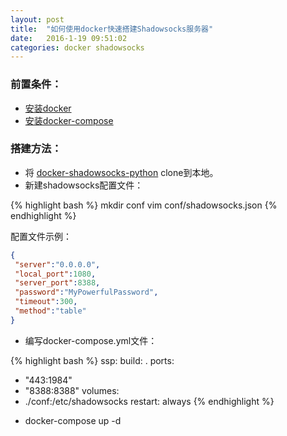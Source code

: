 ```yaml
---
layout: post
title:  "如何使用docker快速搭建Shadowsocks服务器"
date:   2016-1-19 09:51:02
categories: docker shadowsocks
---
```


### 前置条件：

* [安装docker](http://tlightsky.github.io/docker/2016/01/16/how-to-install-docker.html)
* [安装docker-compose](http://tlightsky.github.io/docker/docker-compose/python/pip/2016/01/16/how-to-install-docker-compose.html)

### 搭建方法：

* 将 [docker-shadowsocks-python][docker-shadowsocks-python] clone到本地。
* 新建shadowsocks配置文件：

{% highlight bash %}
mkdir conf
vim conf/shadowsocks.json
{% endhighlight %}

配置文件示例：
```json
{
 "server":"0.0.0.0",
 "local_port":1080,
 "server_port":8388,
 "password":"MyPowerfulPassword",
 "timeout":300,
 "method":"table"
}
```

* 编写docker-compose.yml文件：

{% highlight bash %}
ssp:
  build: .
  ports:
   - "443:1984"
   - "8388:8388"
  volumes:
   - ./conf:/etc/shadowsocks
  restart: always
{% endhighlight %}

* docker-compose up -d

[docker-shadowsocks-python]: https://github.com/WhiteWorld/docker-shadowsocks-python
